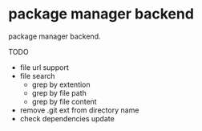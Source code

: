 # package manager backend

package manager backend.

TODO

 * file url support
 * file search
   * grep by extention
   * grep by file path
   * grep by file content
 * remove .git ext from directory name
 * check dependencies update
